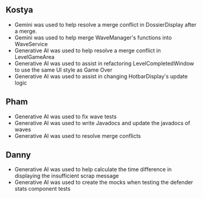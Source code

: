 ## Kostya
- Gemini was used to help resolve a merge conflict in DossierDisplay after a merge.
- Gemini was used to help merge WaveManager's functions into WaveService 
- Generative AI was used to help resolve a merge conflict in LevelGameArea
- Generative AI was used to assist in refactoring LevelCompletedWindow to use the same UI style as Game Over
- Generative AI was used to assist in changing HotbarDisplay's update logic
## Pham
- Generative AI was used to fix wave tests
- Generative AI was used to write Javadocs and update the javadocs of waves
- Generative AI was used to resolve merge conflicts
## Danny
- Generative AI was used to help calculate the time difference in displaying the insufficient scrap message
- Generative AI was used to create the mocks when testing the defender stats component tests